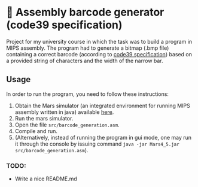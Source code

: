 # 📝 Assembly barcode generator (code39 specification)

Project for my university course in which the task was to build a program in MIPS assembly. The program had to generate a bitmap (.bmp file) containing a correct barcode (according to [code39 specification](https://en.wikipedia.org/wiki/Code_39)) based on a provided string of characters and the width of the narrow bar.

## Usage

In order to run the program, you need to follow these instructions:

1. Obtain the Mars simulator (an integrated environment for running MIPS assembly written in java) available [here](http://courses.missouristate.edu/kenvollmar/mars/download.htm).
2. Run the mars simulator.
3. Open the file `src/barcode_generation.asm`.
4. Compile and run.
5. (Alternatively, instead of running the program in gui mode, one may run it through the console by issuing command
   `java -jar Mars4_5.jar src/barcode_generation.asm`).

### TODO:

- Write a nice README.md
